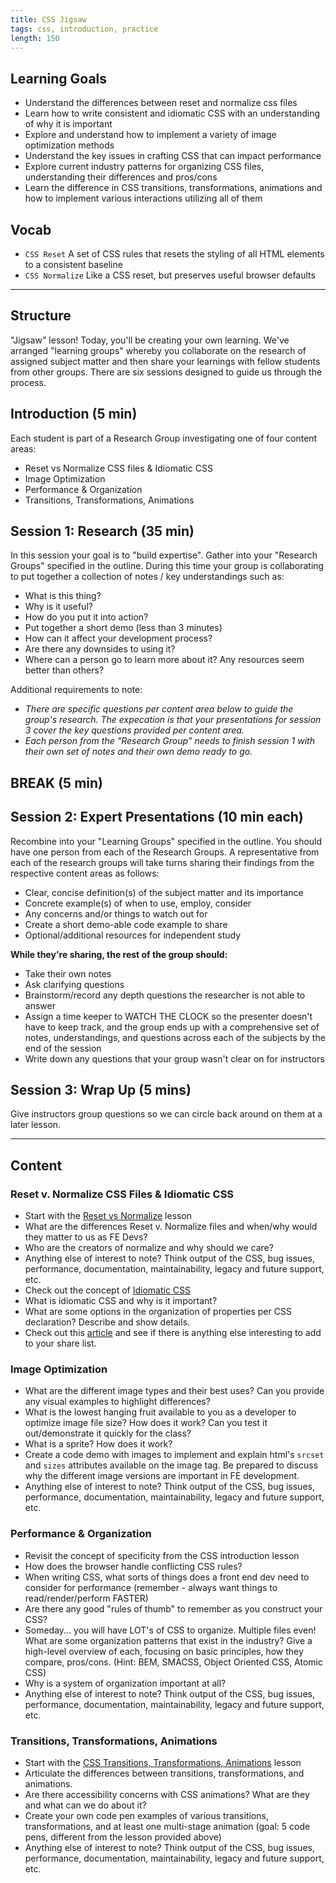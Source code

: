 ```yaml
---
title: CSS Jigsaw
tags: css, introduction, practice
length: 150
---
```


## Learning Goals

* Understand the differences between reset and normalize css files
* Learn how to write consistent and idiomatic CSS with an understanding of why it is important
* Explore and understand how to implement a variety of image optimization methods
* Understand the key issues in crafting CSS that can impact performance
* Explore current industry patterns for organizing CSS files, understanding their differences and pros/cons
* Learn the difference in CSS transitions, transformations, animations and how to implement various interactions utilizing all of them

## Vocab

- `CSS Reset` A set of CSS rules that resets the styling of all HTML elements to a consistent baseline
- `CSS Normalize` Like a CSS reset, but preserves useful browser defaults

---

## Structure
"Jigsaw" lesson! Today, you'll be creating your own learning. We've arranged "learning groups" whereby you collaborate on the research of assigned subject matter and then share your learnings with fellow students from other groups. There are six sessions designed to guide us through the process.

## Introduction (5 min)
Each student is part of a Research Group investigating one of four content areas:

* Reset vs Normalize CSS files & Idiomatic CSS
* Image Optimization
* Performance & Organization
* Transitions, Transformations, Animations

<!-- ### Session 1: Warmup (10 min)
For warmup, before you get into your Research Group, spend ten minutes getting your feet wet with your research topic. -->

## Session 1: Research (35 min)
In this session your goal is to "build expertise". Gather into your "Research Groups" specified in the outline. During this time your group is collaborating to put together a collection of notes / key understandings such as:

* What is this thing?
* Why is it useful?
* How do you put it into action?
* Put together a short demo (less than 3 minutes)
* How can it affect your development process?
* Are there any downsides to using it?
* Where can a person go to learn more about it? Any resources seem better than others?

Additional requirements to note:

* _There are specific questions per content area below to guide the group's research. The expecation is that your presentations for session 3 cover the key questions provided per content area._
* _Each person from the "Research Group" needs to finish session 1 with their own set of notes and their own demo ready to go._

## BREAK (5 min)

## Session 2: Expert Presentations (10 min each)
Recombine into your "Learning Groups" specified in the outline. You should have one person from each of the Research Groups.
A representative from each of the research groups will take turns sharing their findings from the respective content areas as follows:

* Clear, concise definition(s) of the subject matter and its importance
* Concrete example(s) of when to use, employ, consider
* Any concerns and/or things to watch out for
* Create a short demo-able code example to share
* Optional/additional resources for independent study

**While they're sharing, the rest of the group should:**

* Take their own notes
* Ask clarifying questions
* Brainstorm/record any depth questions the researcher is not able to answer
* Assign a time keeper to WATCH THE CLOCK so the presenter doesn't have to keep track, and the group ends up with a comprehensive set of notes, understandings, and questions across each of the subjects by the end of the session
* Write down any questions that your group wasn't clear on for instructors

## Session 3: Wrap Up (5 mins)

Give instructors group questions so we can circle back around on them at a later lesson.

***

## Content

### Reset v. Normalize CSS Files & Idiomatic CSS

* Start with the [Reset vs Normalize](https://frontend.turing.edu/lessons/module-1/reset-vs-normalize) lesson
* What are the differences Reset v. Normalize files and when/why would they matter to us as FE Devs?
* Who are the creators of normalize and why should we care?
* Anything else of interest to note? Think output of the CSS, bug issues, performance, documentation, maintainability, legacy and future support, etc.
* Check out the concept of [Idiomatic CSS](https://github.com/necolas/idiomatic-css)
* What is idiomatic CSS and why is it important?
* What are some options in the organization of properties per CSS declaration? Describe and show details.
* Check out this [article](https://www.wired.com/2012/06/write-better-css-with-idiomatic-css/) and see if there is anything else interesting to add to your share list.

### Image Optimization

* What are the different image types and their best uses? Can you provide any visual examples to highlight differences?  
* What is the lowest hanging fruit available to you as a developer to optimize image file size? How does it work? Can you test it out/demonstrate it quickly for the class?
* What is a sprite? How does it work?
* Create a code demo with images to implement and explain html's `srcset` and `sizes` attributes available on the image tag. Be prepared to discuss why the different image versions are important in FE development.
* Anything else of interest to note? Think output of the CSS, bug issues, performance, documentation, maintainability, legacy and future support, etc.

### Performance & Organization

* Revisit the concept of specificity from the CSS introduction lesson
* How does the browser handle conflicting CSS rules?
* When writing CSS, what sorts of things does a front end dev need to consider for performance (remember - always want things to read/render/perform FASTER)
* Are there any good "rules of thumb" to remember as you construct your CSS?
* Someday... you will have LOT's of CSS to organize. Multiple files even! What are some organization patterns that exist in the industry? Give a high-level overview of each, focusing on basic principles, how they compare, pros/cons. (Hint: BEM, SMACSS, Object Oriented CSS, Atomic CSS)
* Why is a system of organization important at all?
* Anything else of interest to note? Think output of the CSS, bug issues, performance, documentation, maintainability, legacy and future support, etc.

### Transitions, Transformations, Animations

* Start with the [CSS Transitions, Transformations, Animations](https://frontend.turing.edu/lessons/module-1/css-transitions-transformations) lesson
* Articulate the differences between transitions, transformations, and animations.
* Are there accessibility concerns with CSS animations? What are they and what can we do about it?
* Create your own code pen examples of various transitions, transformations, and at least one multi-stage animation (goal: 5 code pens, different from the lesson provided above)
* Anything else of interest to note? Think output of the CSS, bug issues, performance, documentation, maintainability, legacy and future support, etc.
